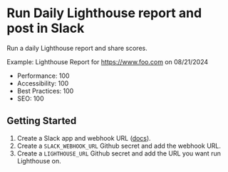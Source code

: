# Run Daily Lighthouse report and post in Slack

Run a daily Lighthouse report and share scores.

Example:
Lighthouse Report for https://www.foo.com on 08/21/2024

- Performance: 100
- Accessibility: 100
- Best Practices: 100
- SEO: 100

## Getting Started

1. Create a Slack app and webhook URL ([docs](https://api.slack.com/messaging/webhooks)).
2. Create a `SLACK_WEBHOOK_URL` Github secret  and add the webhook URL.
3. Create a `LIGHTHOUSE_URL` Github secret and add the URL you want run Lighthouse on.